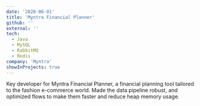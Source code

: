 ```yaml
---
date: '2020-06-01'
title: 'Myntra Financial Planner'
github: ''
external: ''
tech:
  - Java
  - MySQL
  - RabbitMQ
  - Redis
company: 'Myntra'
showInProjects: true
---
```


Key developer for Myntra Financial Planner, a financial planning tool tailored to the fashion e-commerce world. Made the data pipeline robust, and optimized flows to make them faster and reduce heap memory usage.

  <!-- - Fixed data pipeline issues, and made it robust.
  - Optimized reads in scenario approval flow, to make it 12x faster.
  - Integrated Redis to cache aggregations, which improved performance of historic flows by 40%.
  - Redesigned the export feature, to minimize heap memory use by 80%. -->
